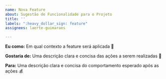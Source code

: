 ```yaml
---
name: Nova Feature
about: Sugestão de Funcionalidade para o Projeto
title: ''
labels: ":heavy_dollar_sign: feature"
assignees: laerte-guimaraes

---
```


**Eu como:**
Em qual contexto a feature será aplicada :thinking:

**Gostaria de:**
Uma descrição clara e concisa das ações a serem realizadas :newspaper:

**Para:**
Uma descrição clara e concisa do comportamento esperado após as ações :moneybag:
